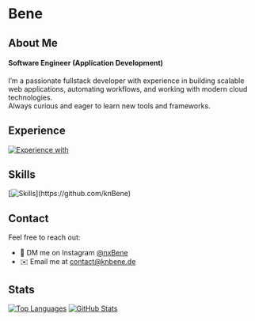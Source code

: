 # Bene


## About Me  

#### Software Engineer (Application Development)  

I’m a passionate fullstack developer with experience in building scalable web applications, automating workflows, and working with modern cloud technologies.  
Always curious and eager to learn new tools and frameworks.  

## Experience  
[![Experience with](https://skillicons.dev/icons?i=visualstudio,vscode,idea,github,raspberrypi,npm,aws,cloudflare,replit,git)](https://github.com/knBene)

## Skills  
[![Skills](https://skillicons.dev/icons?i=dotnet,cs,mysql,py,php,swift,html,css,js,discordjs,)](https://github.com/knBene)

## Contact  
Feel free to reach out:  
- 📩 DM me on Instagram [@nxBene](https://www.instagram.com/nxBene/)  
- ✉️ Email me at [contact@knbene.de](mailto:contact@knbene.de)  

## Stats  
[![Top Languages](https://github-stats.qrpx.link/api/top-langs/?username=knBene&langs_count=5)](https://github.com/knBene) [![GitHub Stats](https://github-stats.qrpx.link/api?username=knBene&count_private=true&show_icons=true&include_all_commits=true&hide_border=true)](https://github.com/knBene)  

